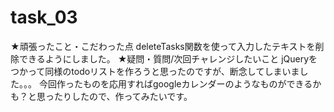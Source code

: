 # task_03
★頑張ったこと・こだわった点
deleteTasks関数を使って入力したテキストを削除できるようにしました。
★疑問・質問/次回チャレンジしたいこと
jQueryをつかって同様のtodoリストを作ろうと思ったのですが、断念してしまいました。。。
今回作ったものを応用すればgoogleカレンダーのようなものができるかも？と思ったりしたので、作ってみたいです。
